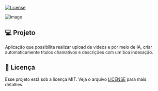 <p align="center">

<a href="LICENSE"><img  src="https://img.shields.io/static/v1?label=License&message=MIT&color=8257e5&labelColor=202024" alt="License"></a>

</p>

![image](https://github.com/Santosl2/upload.ia/assets/67132916/bc89c85d-83be-43e1-8a1d-a85896dda703)


## 💻 Projeto

Aplicação que possibilita realizar upload de videos e por meio de IA, criar automaticamente títulos chamativos e descrições com um boa indexação.

## 📝 Licença

Esse projeto está sob a licença MIT. Veja o arquivo [LICENSE](LICENSE) para mais detalhes.